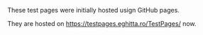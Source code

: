 These test pages were initially hosted usign GitHub pages.

They are hosted on https://testpages.eghitta.ro/TestPages/ now.
